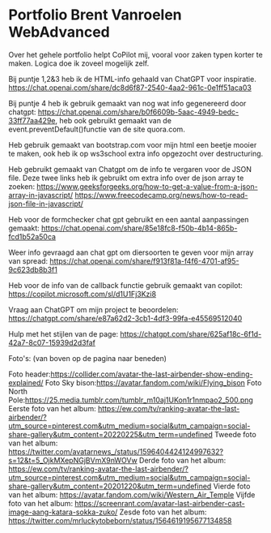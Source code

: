 # Portfolio Brent Vanroelen WebAdvanced
 
 Over het gehele portfolio helpt CoPilot mij, vooral voor zaken typen korter te maken. Logica doe ik zoveel mogelijk zelf.



Bij puntje 1,2&3 heb ik de HTML-info gehaald van ChatGPT voor inspiratie. https://chat.openai.com/share/dc8d6f87-2540-4aa2-961c-0e1ff51aca03 

Bij puntje 4 heb ik gebruik gemaakt van nog wat info gegenereerd door chatgpt: https://chat.openai.com/share/b0f6609b-5aac-4949-bedc-33ff77aa429e, heb ook gebruikt gemaakt van de event.preventDefault()functie van de site quora.com.

Heb gebruik gemaakt van bootstrap.com voor mijn html een beetje mooier te maken, ook heb ik op ws3school extra info opgezocht over destructuring.

Heb gebruikt gemaakt van Chatgpt om de info te vergaren voor de JSON file.
Deze twee links heb ik gebruikt om extra info over de json array te zoeken:
https://www.geeksforgeeks.org/how-to-get-a-value-from-a-json-array-in-javascript/
https://www.freecodecamp.org/news/how-to-read-json-file-in-javascript/


Heb voor de formchecker chat gpt gebruikt en een aantal aanpassingen gemaakt: https://chat.openai.com/share/85e18fc8-f50b-4b14-865b-fcd1b52a50ca

Weer info gevraagd aan chat gpt om diersoorten te geven voor mijn array van spread: https://chat.openai.com/share/f913f81a-f4f6-4701-af95-9c623db8b3f1

Heb voor de info van de callback functie gebruik gemaakt van copilot: https://copilot.microsoft.com/sl/d1U1Fj3Kzi8

Vraag aan ChatGPT om mijn project te beoordelen: https://chatgpt.com/share/e87a62d2-3cb1-4df3-99fa-e45569512040


Hulp met het stijlen van de page: https://chatgpt.com/share/625af18c-6f1d-42a7-8c07-15939d2d3faf


Foto's:
(van boven op de pagina naar beneden)

Foto header:https://collider.com/avatar-the-last-airbender-show-ending-explained/
Foto Sky bison:https://avatar.fandom.com/wiki/Flying_bison
Foto North Pole:https://25.media.tumblr.com/tumblr_m10aj1UKon1r1nmpao2_500.png
Eerste foto van het album: https://ew.com/tv/ranking-avatar-the-last-airbender/?utm_source=pinterest.com&utm_medium=social&utm_campaign=social-share-gallery&utm_content=20220225&utm_term=undefined
Tweede foto van het album: https://twitter.com/avatarnews_/status/1596404424124997632?s=12&t=5_OjkMXepNGjBVmX9nWOVw
Derde foto van het album: https://ew.com/tv/ranking-avatar-the-last-airbender/?utm_source=pinterest.com&utm_medium=social&utm_campaign=social-share-gallery&utm_content=20201220&utm_term=undefined
Vierde foto van het album: https://avatar.fandom.com/wiki/Western_Air_Temple
Vijfde foto van het album: https://screenrant.com/avatar-last-airbender-cast-image-aang-katara-sokka-zuko/
Zesde foto van het album: https://twitter.com/mrluckytobeborn/status/1564619195677134858

